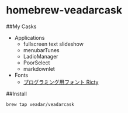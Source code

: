 # homebrew-veadarcask

##My Casks

* Applications
    * fullscreen text slideshow
    * menubarTunes
    * LadioManager
    * PoorSelect
    * markdownlet
* Fonts
    * [プログラミング用フォント Ricty](https://github.com/yascentur/Ricty)

##Install

`brew tap veadar/veadarcask`